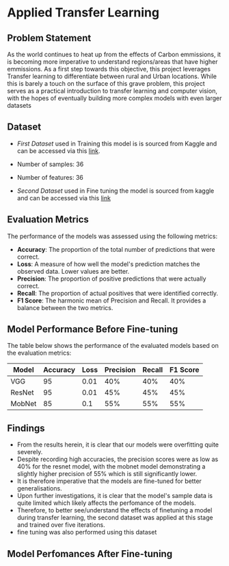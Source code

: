 # Applied Transfer Learning

## Problem Statement

As the world continues to heat up from the effects of Carbon emmissions, it is becoming more imperative to understand regions/areas that have higher emmissions. As a first step towards this objective, this project leverages Transfer learning to differentiate between rural and Urban locations. While this is barely a touch on the surface of this grave problem, this project serves as a practical introduction to transfer learning and computer vision, with the hopes of eventually building more complex models with even larger datasets
## Dataset

- *First Dataset* used in Training this model is  is sourced from Kaggle and can be accessed via this [link](https://www.kaggle.com/datasets/dansbecker/urban-and-rural-photos?resource=download).

- Number of samples: 36
- Number of features: 36
- *Second Dataset* used in Fine tuning the model is sourced from kaggle and can be accessed via this [link](https://www.kaggle.com/datasets/tongpython/cat-and-dog)

## Evaluation Metrics
The performance of the models was assessed using the following metrics:

- **Accuracy**: The proportion of the total number of predictions that were correct.
- **Loss**: A measure of how well the model's prediction matches the observed data. Lower values are better.
- **Precision**: The proportion of positive predictions that were actually correct.
- **Recall**: The proportion of actual positives that were identified correctly.
- **F1 Score**: The harmonic mean of Precision and Recall. It provides a balance between the two metrics.

## Model Performance Before Fine-tuning

The table below shows the performance of the evaluated models based on the evaluation metrics:

| Model  | Accuracy | Loss | Precision | Recall | F1 Score |
|--------|----------|------|-----------|--------|----------|
| VGG    |    95    | 0.01 |    40%    | 40%    |    40%   |
| ResNet |    95    | 0.01 |    45%    | 45%    |    45%   |
| MobNet |    85    | 0.1  |    55%    | 55%    |    55%   |

## Findings

- From the results herein, it is clear that our models were overfitting quite severely. 
- Despite recording high accuracies, the precision scores were as low as 40% for the resnet model, with the mobnet model demonstrating a slightly higher precision of 55% which is still significantly lower.
- It is therefore imperative that the models are fine-tuned for better generalisations.
- Upon further investigations, it is clear that the model's sample data is quite limited which likely affects the perfomance of the models.
- Therefore, to better see/understand the effects of finetuning a model during transfer learning, the second dataset was applied at this stage and trained over five iterations. 
- fine tuning was also performed using this dataset

## Model Perfomances After Fine-tuning 

